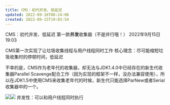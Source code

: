 ```yaml
---
title: CMS：初代并发、低延迟
updated: 2022-09-16T08:24:06
created: 2022-09-15T19:03:54
---
```


CMS：初代并发、低延迟
第一款**并发**收集器（不是并行哦！）
2022年9月15日
19:03

CMS第一次实现了让垃圾收集线程与用户线程同时工作
核心理念：尽可能缩短垃圾收集时的停顿时间，低延迟

不幸的是，CMS作为老年代的收集器，却无法与JDK1.4.0中已经存在的新生代收集器Parallel Scavenge配合工作（因为实现的框架不一样，没办法兼容使用），所以在JDK1.5中使用CMS来收集老年代的时候，新生代只能选择ParNew或者Serial收集器中的一个。

![](C:\Users\82609\AppData\Local\Temp\Java\pandoc/media/image1.png)![](C:\Users\82609\AppData\Local\Temp\Java\pandoc/media/image2.png)
并发性：可以和用户线程同时执行
